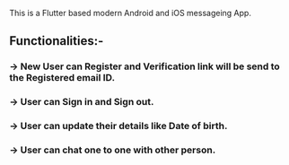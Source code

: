 This is a Flutter based modern Android and iOS messageing App.
## Functionalities:-
###  -> New User can Register and Verification link will be send to the Registered email ID.
###  -> User can Sign in and Sign out.
###  -> User can update their details like Date of birth.
###  -> User can chat one to one with other person.


